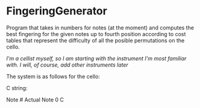 # FingeringGenerator

Program that takes in numbers for notes (at the moment) and computes the best fingering for the given notes up to fourth position according to cost tables that represent the difficulty of all the posible permutations on the cello.

_I'm a cellist myself, so I am starting with the instrument I'm most familiar with. I will, of course, add other instruments later_

The system is as follows for the cello:

C string:

Note #    Actual Note
0         C
